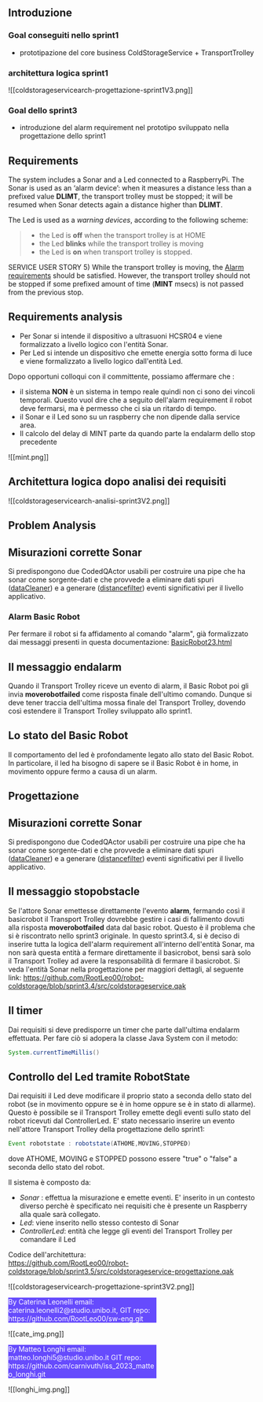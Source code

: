 
## Introduzione
### Goal conseguiti nello sprint1
- prototipazione del core business ColdStorageService + TransportTrolley
### architettura logica sprint1
![[coldstorageservicearch-progettazione-sprint1V3.png]]
### Goal dello sprint3
- introduzione del alarm requirement nel prototipo sviluppato nella progettazione dello sprint1


## Requirements

The system includes a Sonar and a Led connected to a RaspberryPi.
The Sonar is used as an ‘alarm device’: when it measures a distance less than a prefixed value **DLIMT**, the transport trolley must be stopped; it will be resumed when Sonar detects again a distance higher than **DLIMT**.

The Led is used as a _warning devices_, according to the following scheme:
> - the Led is **off** when the transport trolley is at HOME
> - the Led **blinks** while the transport trolley is moving
> - the Led is **on** when transport trolley is stopped.

SERVICE USER STORY
5) While the transport trolley is moving, the [Alarm requirements](file:///home/leo/github/sw-eng/issLab23/iss23Material/html/TemaFinale23.html#alarm-requirements) should be satisfied. However, the transport trolley should not be stopped if some prefixed amount of time (**MINT** msecs) is not passed from the previous stop.

## Requirements analysis
- Per Sonar si intende il dispositivo a ultrasuoni HCSR04 e viene formalizzato a livello logico con l'entità Sonar.
- Per Led si intende un dispositivo che emette energia sotto forma di luce e viene formalizzato a livello logico dall'entità Led.

Dopo opportuni colloqui con il committente, possiamo affermare che :
- il sistema **NON** è un sistema in tempo reale quindi non ci sono dei vincoli temporali. Questo vuol dire che a seguito dell'alarm requirement il robot deve fermarsi, ma è permesso che ci sia un ritardo di tempo.
- il Sonar e il Led sono su un raspberry che non dipende dalla service area.
- Il calcolo del delay di MINT parte da quando parte la endalarm dello stop precedente

![[mint.png]]


## Architettura logica dopo analisi dei requisiti
![[coldstorageservicearch-analisi-sprint3V2.png]]

## Problem Analysis

## Misurazioni corrette Sonar
Si predispongono due CodedQActor usabili per costruire una pipe che ha sonar come sorgente-dati e che provvede a eliminare dati spuri ([dataCleaner](https://github.com/RootLeo00/robot-coldstorage/blob/main/sprint3.4/userDocs)) e a generare ([distancefilter](https://github.com/RootLeo00/robot-coldstorage/blob/main/sprint3.4/userDocs)) eventi significativi per il livello applicativo.

### Alarm Basic Robot
Per fermare il robot si fa affidamento al comando "alarm", già formalizzato dai messaggi presenti in questa documentazione: [BasicRobot23.html](file:///home/leo/github/sw-eng/issLab23/iss23Material/html/BasicRobot23.html#basicrobot23-messaggi)

## Il messaggio endalarm
Quando il Transport Trolley riceve un evento di alarm, il Basic Robot poi gli invia **moverobotfailed** come risposta finale dell'ultimo comando. Dunque si deve tener traccia dell'ultima mossa finale del Transport Trolley, dovendo così estendere il Transport Trolley sviluppato allo sprint1.

## Lo stato del Basic Robot
Il comportamento del led è profondamente legato allo stato del Basic Robot. In particolare, il led ha bisogno di sapere se il Basic Robot è in home, in movimento oppure fermo a causa di un alarm.


## Progettazione

## Misurazioni corrette Sonar
Si predispongono due CodedQActor usabili per costruire una pipe che ha sonar come sorgente-dati e che provvede a eliminare dati spuri ([dataCleaner]()) e a generare ([distancefilter]()) eventi significativi per il livello applicativo.

## Il messaggio stopobstacle
Se l'attore Sonar emettesse direttamente l'evento **alarm**, fermando così il basicrobot il Transport Trolley dovrebbe gestire i casi di fallimento dovuti alla risposta **moverobotfailed** data dal basic robot. Questo è il problema che si è riscontrato nello sprint3 originale. 
In questo sprint3.4, si è deciso di inserire tutta la logica dell'alarm requirement all'interno dell'entità Sonar, ma non sarà questa entità a fermare direttamente il basicrobot, bensì sarà solo il Transport Trolley ad avere la responsabilità di fermare il basicrobot. 
Si veda l'entità Sonar nella progettazione per maggiori dettagli, al seguente link:
https://github.com/RootLeo00/robot-coldstorage/blob/sprint3.4/src/coldstorageservice.qak


## Il timer 
Dai requisiti si deve predisporre un timer che parte dall'ultima endalarm effettuata. Per fare ciò si adopera la classe Java System con il metodo:

``` Java
System.currentTimeMillis()
```


## Controllo del Led tramite RobotState
Dai requisiti il Led deve modificare il proprio stato a seconda dello stato del robot (se in movimento oppure se è in home oppure se è in stato di allarme). Questo è possibile se il Transport Trolley emette degli eventi sullo stato del robot ricevuti dal ControllerLed.
E' stato necessario inserire un evento nell'attore Transport Trolley della progettazione dello sprint1: 
```Java
Event robotstate : robotstate(ATHOME,MOVING,STOPPED)
```
dove ATHOME, MOVING e STOPPED possono essere "true" o "false" a seconda dello stato del robot.


Il sistema è composto da:
  - *Sonar* : effettua la misurazione e emette eventi. E' inserito in un contesto diverso perchè è specificato nei requisiti che è presente un Raspberry alla quale sarà collegato.
  - *Led*: viene inserito nello stesso contesto di Sonar
  - *ControllerLed*: entità che legge gli eventi del Transport Trolley per comandare il Led

Codice dell'architettura:  
https://github.com/RootLeo00/robot-coldstorage/blob/sprint3.5/src/coldstorageservice-progettazione.qak

![[coldstorageservicearch-progettazione-sprint3V2.png]]

<div style="background-color:rgba(86, 56, 253, 0.9); width:60%;text-align:left;color:white">
        By Caterina Leonelli email: caterina.leonelli2@studio.unibo.it,
        GIT repo: https://github.com/RootLeo00/sw-eng.git
    </div>

![[cate_img.png]]

<div style="background-color:rgba(86, 56, 253, 0.9); width:60%;text-align:left;color:white">
By Matteo Longhi email: matteo.longhi5@studio.unibo.it
GIT repo: https://github.com/carnivuth/iss_2023_matteo_longhi.git
</div>


![[longhi_img.png]]